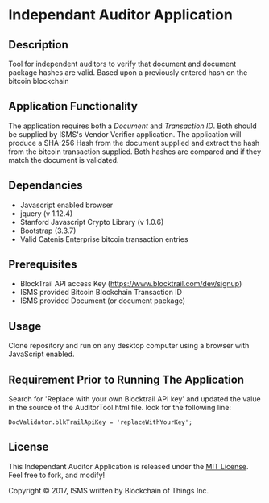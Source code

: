 # Independant Auditor Application

## Description
Tool for independent auditors to verify that document and document package hashes are valid.  Based upon a previously entered hash on the bitcoin blockchain 

## Application Functionality
The application requires both a _Document_ and _Transaction ID_. Both should be supplied by ISMS's Vendor Verifier application. The application will produce a SHA-256 Hash from the document supplied and extract the hash from the bitcoin transaction supplied. Both hashes are compared and if they match the document is validated. 

## Dependancies
- Javascript enabled browser
- jquery (v 1.12.4)
- Stanford Javascript Crypto Library (v 1.0.6)
- Bootstrap (3.3.7)
- Valid Catenis Enterprise bitcoin transaction entries

## Prerequisites
- BlockTrail API access Key (https://www.blocktrail.com/dev/signup)
- ISMS provided Bitcoin Blockchain Transaction ID
- ISMS provided Document (or document package)

## Usage
Clone repository and run on any desktop computer using a browser with JavaScript enabled.

## Requirement Prior to Running The Application

Search for 'Replace with your own Blocktrail API key' and updated the value in the source of the AuditorTool.html file. look for the following line:
```shell
DocValidator.blkTrailApiKey = 'replaceWithYourKey';
```
## License

This Independant Auditor Application is released under the [MIT License](LICENSE). Feel free to fork, and modify!

Copyright © 2017, ISMS written by Blockchain of Things Inc.